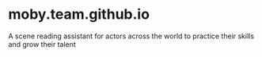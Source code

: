 # moby.team.github.io
A scene reading assistant for actors across the world to practice their skills and grow their talent
